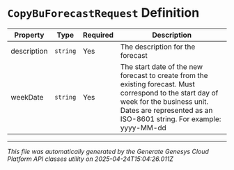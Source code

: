 # `CopyBuForecastRequest` Definition

| Property | Type | Required | Description |
|----------|------|----------|-------------|
| description | `string` | Yes | The description for the forecast |
| weekDate | `string` | Yes | The start date of the new forecast to create from the existing forecast. Must correspond to the start day of week for the business unit. Dates are represented as an ISO-8601 string. For example: yyyy-MM-dd |

---

*This file was automatically generated by the Generate Genesys Cloud Platform API classes utility on 2025-04-24T15:04:26.011Z*